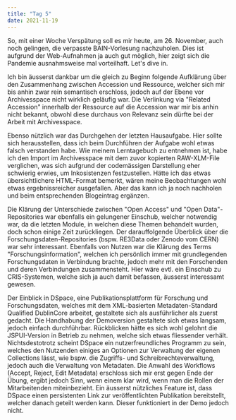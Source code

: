 ```yaml
---
title: "Tag 5"
date: 2021-11-19
---
```


So, mit einer Woche Verspätung soll es mir heute, am 26. November, auch noch gelingen, die verpasste BAIN-Vorlesung nachzuholen. Dies ist aufgrund der Web-Aufnahmen ja auch gut möglich, hier zeigt sich die Pandemie ausnahmsweise mal vorteilhaft. Let's dive in. 

Ich bin äusserst dankbar um die gleich zu Beginn folgende Aufklärung über den Zusammenhang zwischen Accession und Ressource, welcher sich mir bis anhin zwar rein semantisch erschloss, jedoch auf der Ebene vor Archivesspace nicht wirklich geläufig war. Die Verlinkung via "Related Accession" innerhalb der Ressource auf die Accession war mir bis anhin nicht bekannt, obwohl diese durchaus von Relevanz sein dürfte bei der Arbeit mit Archivesspace. 

Ebenso nützlich war das Durchgehen der letzten Hausaufgabe. Hier sollte sich herausstellen, dass ich beim Durchführen der Aufgabe wohl etwas falsch verstanden habe. Wie meinem Lerntagebuch zu entnehmen ist, habe ich den Import im Archivesspace mit dem zuvor kopierten RAW-XLM-File verglichen, was sich aufgrund der codemässigen Darstellung eher schwierig erwies, um Inkosistenzen festzustellen. Hätte ich das etwas übersichtlichere HTML-Format bemerkt, wären meine Beobachtungen wohl etwas ergebnissreicher ausgefallen. Aber das kann ich ja noch nachholen und beim entsprechenden Blogeintrag ergänzen. 

Die Klärung der Unterschiede zwischen "Open Access" und "Open Data"-Repositories war ebenfalls ein gelungener Einschub, welcher notwendig war, da die letzten Module, in welchen diese Themen behandelt wurden, doch schon einige Zeit zurückliegen. Der darauffolgende Überblick über die Forschungsdaten-Repositories (bspw. RE3Data oder Zenodo vom CERN) war sehr interessant. Ebenfalls von Nutzen war die Klärung des Terms "Forschungsinformation", welchen ich persönlich immer mit grundlegenden Forschungsdaten in Verbindung brachte, jedoch mehr mit den Forschenden und deren Verbindungen zusammensteht. Hier wäre evtl. ein Einschub zu CRIS-Systemen, welche sich ja auch damit befassen, äusserst interessamt gewesen. 

Der Einblick in DSpace, eine Publikationsplattform für Forschung und Forschungsdaten, welches mit dem XML-basierten Metadaten-Standard Qualified DublinCore arbeitet, gestaltete sich als ausführlicher als zuerst gedacht. Die Handhabung der Demoversion gestaltete sich etwas langsam, jedoch einfach durchführbar. Rückblicken hätte es sich wohl gelohnt die JSPUI-Version in Betrieb zu nehmen, welche sich etwas fliessender verhält. Nichtsdestotrotz scheint DSpace ein nutzerfreundliches Programm zu sein, welches den Nutzenden einiges an Optionen zur Verwaltung der eigenen Collections lässt, wie bspw. die Zugriffs- und Schreibrechteverwaltung, jedoch auch die Verwaltung von Metadaten. Die Anwahl des Workflows (Accept, Reject, Edit Metadata) erschloss sich mir erst gegen Ende der Übung, ergibt jedoch Sinn, wenn einem klar wird, wenn man die Rollen der Mitarbeitenden miteinbezieht. Ein äusserst nützliches Feature ist, dass DSpace einen persistenten Link zur veröffentlichten Publikation bereitstellt, welcher danach geteilt werden kann. Dieser funktioniert in der Demo jedoch nicht. 




